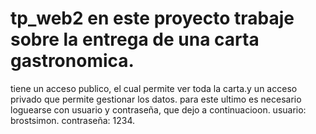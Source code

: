 # tp_web2 en este proyecto trabaje sobre la entrega de una carta gastronomica.
tiene un acceso publico, el cual permite ver toda la carta.y un acceso privado que permite gestionar los datos.
para este ultimo es necesario loguearse con usuario y contraseña, que dejo a continuacioon.
usuario: brostsimon.
contraseña: 1234.
